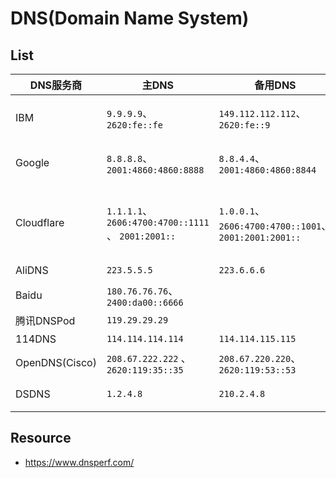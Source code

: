 # DNS(Domain Name System)

## List
|   DNS服务商  |     主DNS      |    备用DNS    |     备注          | 
|---------    |---------    |---------    |---------    |
| IBM              | `9.9.9.9`、 `2620:fe::fe`                    | `149.112.112.112`、 `2620:fe::9`   |  IBM、Global Cyber Alliance和 Packet Clearing House三家联合推出的公共DNS  https://www.quad9.net   |
| Google          | `8.8.8.8`、 `2001:4860:4860:8888`   | `8.8.4.4`、 `2001:4860:4860:8844` | 2009年12月3日左右发布的 https://developers.google.com/speed/public-dns/ |
| Cloudflare     | `1.1.1.1`、 `2606:4700:4700::1111` 、 `2001:2001::` | `1.0.0.1`、 `2606:4700:4700::1001`、 `2001:2001:2001::` | 2018年4月1日，Cloudflare联合APNIC(亚太互联网信息中心，负责全亚太地区的IP地址分配的机构，全世界有5个这种机构)推出的公共DNS服务。https://1dot1dot1dot1.cloudflare-dns.com/ |
| AliDNS         | `223.5.5.5   `                               | `223.6.6.6`                                | 2014年6月6日上线 http://www.alidns.com/ |
| Baidu           | `180.76.76.76`、 `2400:da00::6666` |                                              | 2014年12月8日上线 http://dudns.baidu.com/intro/publicdns/ |
| 腾讯DNSPod | `119.29.29.29`                            |                                              | https://www.dnspod.cn/Products/Public.DNS |
| 114DNS       | `114.114.114.114`                       | `114.114.115.115`                    |  2010年 http://www.114dns.com |
| OpenDNS(Cisco) | `208.67.222.222` 、 `2620:119:35::35`                  | `208.67.220.220`、 `2620:119:53::53`                      | 2006年7月 https://www.opendns.com |
| DSDNS       | `1.2.4.8`                                       | `210.2.4.8`                               | 官方机构CNNIC(中国互联网中心)运营的公共DNS，比较低调。 http://public.sdns.cn |


## Resource
- https://www.dnsperf.com/